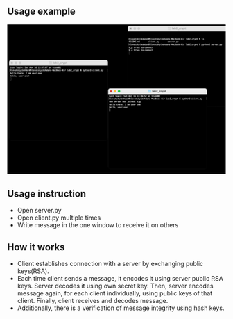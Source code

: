## Usage example
![](usage_example.png)

## Usage instruction
- Open server.py
- Open client.py multiple times
- Write message in the one window to receive it on others

## How it works
- Client establishes connection with a server by exchanging public keys(RSA).
- Each time client sends a message, it encodes it using server public RSA keys. Server decodes it using own secret key. Then, server encodes message again, for each client individually, using public keys of that client. Finally, client receives and decodes message.
- Additionally, there is a verification of message integrity using hash keys.